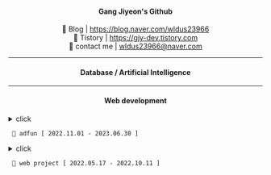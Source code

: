 
<div align="center">

#### **Gang Jiyeon's Github**



🌱 Blog | https://blog.naver.com/wldus23966  
🤔 Tistory | https://gjy-dev.tistory.com  
💬 contact me | wldus23966@naver.com  
 
 
</div>

---


<div align="center">
 
#### **Database / Artificial Intelligence**
 
</div>



---

<div align="center">
 
#### **Web development**
 
</div>

 

<details>
 <summary> click
 <pre><code> 👋 adfun [ 2022.11.01 - 2023.06.30 ] </code></pre>
 </summary>
<div markdown="1">
 
<br> 
 
> ###### 해마여행 카카오 챗봇
 
<br>  
 
> ###### 해마여행 관리자 페이지   - <https://github.com/GangJiyeon/Haema>

<br> 
 
> ###### 나누미 Sms api

<br>  
 
> ###### 상가나라 모바일 웹뷰 - <https://github.com/GangJiyeon/BusanSangGaNaRa>

<br> 
 
> ##### 패밀리원 배송 api - <https://github.com/GangJiyeon/Familyone>

<br> 
 
> ##### 홈페이지 수정
``` 
-정관일신 헤더 슬라이더(asp, js) 
-맥킨지일신기독병워 헤더 슬라이더(asp, js)
-뭐시기 병원 헤더 슬라이더, 팝업(asp, js) 
-동아요리커피직업전문학교 게시판(asp) 
-뭐시기 게시판(asp) 
``` 




</div>
</details>

<details>
<summary> 
 click
<pre><code> 👋 web project [ 2022.05.17 - 2022.10.11 ] </code></pre>
</summary>

<div markdown="1">
<div align="center">
 
| project | member | period | github | url |
| :---:  | :---:  | :---:  | :---:  |  :---:  | 
| bbq 클론코딩 | 3 | 2022.05.17 - 2022.05.25 | https://github.com/GangJiyeon/bbq | |
| 환전사이트 | 2 | 2022.09.17 - 2022.10.02 |https://github.com/seongsinhye/moneyexchange | |
| 환경 mbti | 2 | 2022.09.01 - 2022.10.04 | https://github.com/Soyi1/mbti | |
| 포트폴리오 | 1 | 2022.09.28 - 2022.10.12 |https://github.com/GangJiyeon/portfolio_site | |
| 스케줄 관리 | 1 |2022.08.10 - 2022.10.11 | https://github.com/GangJiyeon/plannerz | |
 
</div>
</div>
